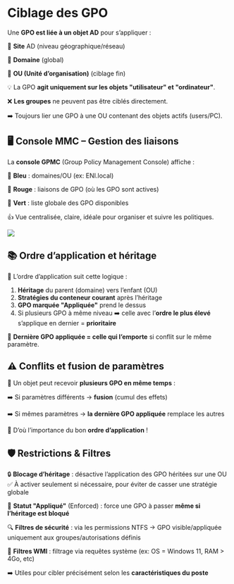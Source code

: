 # Ciblage des GPO

Une **GPO est liée à un objet AD** pour s’appliquer :

🔹 **Site** AD (niveau géographique/réseau)

🔹 **Domaine** (global)

🔹 **OU (Unité d’organisation)** (ciblage fin)

💡 La GPO **agit uniquement sur les objets "utilisateur" et "ordinateur"**.

❌ **Les groupes** ne peuvent pas être ciblés directement.

➡️ Toujours lier une GPO à une OU contenant des objets actifs (users/PC).



## **🖥️ Console MMC – Gestion des liaisons**

La **console GPMC** (Group Policy Management Console) affiche :

🔹 **Bleu** : domaines/OU (ex: ENI.local)

🔹 **Rouge** : liaisons de GPO (où les GPO sont actives)

🔹 **Vert** : liste globale des GPO disponibles

👍 Vue centralisée, claire, idéale pour organiser et suivre les politiques.

![](../../media/Cours-Services-réseaux-Microsoft-Ciblage-des-GPO-image1.png)

## **📚 Ordre d’application et héritage**

🧬 L’ordre d’application suit cette logique :

1.  **Héritage** du parent (domaine) vers l’enfant (OU)
2.  **Stratégies du conteneur courant** après l’héritage
3.  **GPO marquée "Appliquée"** prend le dessus
4.  Si plusieurs GPO à même niveau ➡️ celle avec l’**ordre le plus élevé** s’applique en dernier = **prioritaire**

🎯 **Dernière GPO appliquée = celle qui l’emporte** si conflit sur le même paramètre.



## **⚠️ Conflits et fusion de paramètres**

👥 Un objet peut recevoir **plusieurs GPO en même temps** :

➡️ Si paramètres différents → **fusion** (cumul des effets)

➡️ Si mêmes paramètres → **la dernière GPO appliquée** remplace les autres

🎯 D’où l’importance du bon **ordre d’application** !



## **🛡️ Restrictions & Filtres**

🔒 **Blocage d’héritage** : désactive l’application des GPO héritées sur une OU ✅ À activer seulement si nécessaire, pour éviter de casser une stratégie globale

🚨 **Statut "Appliqué"** (Enforced) : force une GPO à passer **même si l’héritage est bloqué**

🔍 **Filtres de sécurité** : via les permissions NTFS → GPO visible/appliquée uniquement aux groupes/autorisations définis

🧪 **Filtres WMI** : filtrage via requêtes système (ex: OS = Windows 11, RAM > 4Go, etc)

➡️ Utiles pour cibler précisément selon les **caractéristiques du poste**
